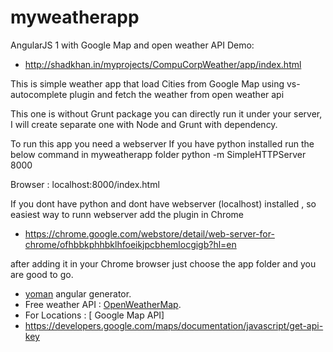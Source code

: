 # myweatherapp
AngularJS 1 with Google Map and open weather API 
Demo:
- http://shadkhan.in/myprojects/CompuCorpWeather/app/index.html

This is simple weather app that load Cities from Google Map using vs-autocomplete plugin and fetch the weather from open weather api

This one is without Grunt package you can directly run it under your server, I will create separate one with Node and Grunt with dependency.

To run this app you need a webserver 
If you have python installed run the below command in myweatherapp folder
python -m SimpleHTTPServer 8000

Browser : localhost:8000/index.html

If you dont have python and dont have webserver (localhost) installed , so easiest way to runn webserver add the plugin in Chrome
- https://chrome.google.com/webstore/detail/web-server-for-chrome/ofhbbkphhbklhfoeikjpcbhemlocgigb?hl=en

after adding it in your Chrome browser just choose the app folder and you are good to go.



- [yoman](https://github.com/yeoman/yo) angular generator.
- Free weather API : [OpenWeatherMap](http://openweathermap.org/api ).
- For Locations : [ Google Map API]
- https://developers.google.com/maps/documentation/javascript/get-api-key


